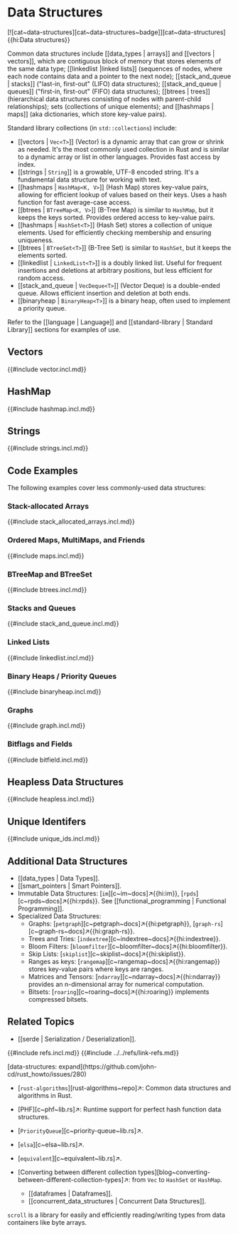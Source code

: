 # Data Structures

[![cat~data-structures][cat~data-structures~badge]][cat~data-structures]{{hi:Data structures}}

Common data structures include [[data_types | arrays]] and [[vectors | vectors]], which are contiguous block of memory that stores elements of the same data type; [[linkedlist |linked lists]] (sequences of nodes, where each node contains data and a pointer to the next node); [[stack_and_queue | stacks]] ("last-in, first-out" (LIFO) data structures); [[stack_and_queue | queues]] ("first-in, first-out" (FIFO) data structures); [[btrees | trees]] (hierarchical data structures consisting of nodes with parent-child relationships); sets (collections of unique elements); and [[hashmaps | maps]] (aka dictionaries, which store key-value pairs).

Standard library collections (in `std::collections`) include:

- [[vectors | `Vec<T>`]] (Vector) is a dynamic array that can grow or shrink as needed. It's the most commonly used collection in Rust and is similar to a dynamic array or list in other languages. Provides fast access by index.
- [[strings | `String`]] is a growable, UTF-8 encoded string. It's a fundamental data structure for working with text.
- [[hashmaps | `HashMap<K, V>`]] (Hash Map) stores key-value pairs, allowing for efficient lookup of values based on their keys. Uses a hash function for fast average-case access.
- [[btrees | `BTreeMap<K, V>`]] (B-Tree Map) is similar to `HashMap`, but it keeps the keys sorted. Provides ordered access to key-value pairs.
- [[hashmaps | `HashSet<T>`]] (Hash Set) stores a collection of unique elements. Used for efficiently checking membership and ensuring uniqueness.
- [[btrees | `BTreeSet<T>`]] (B-Tree Set) is similar to `HashSet`, but it keeps the elements sorted.
- [[linkedlist | `LinkedList<T>`]] is a doubly linked list. Useful for frequent insertions and deletions at arbitrary positions, but less efficient for random access.
- [[stack_and_queue | `VecDeque<T>`]] (Vector Deque) is a double-ended queue. Allows efficient insertion and deletion at both ends.
- [[binaryheap | `BinaryHeap<T>`]] is a binary heap, often used to implement a priority queue.

Refer to the [[language | Language]] and [[standard-library | Standard Library]] sections for examples of use.

## Vectors

{{#include vector.incl.md}}

## HashMap

{{#include hashmap.incl.md}}

## Strings

{{#include strings.incl.md}}

## Code Examples

The following examples cover less commonly-used data structures:

### Stack-allocated Arrays

{{#include stack_allocated_arrays.incl.md}}

### Ordered Maps, MultiMaps, and Friends

{{#include maps.incl.md}}

### BTreeMap and BTreeSet

{{#include btrees.incl.md}}

### Stacks and Queues

{{#include stack_and_queue.incl.md}}

### Linked Lists

{{#include linkedlist.incl.md}}

### Binary Heaps / Priority Queues

{{#include binaryheap.incl.md}}

### Graphs

{{#include graph.incl.md}}

### Bitflags and Fields

{{#include bitfield.incl.md}}

## Heapless Data Structures

{{#include heapless.incl.md}}

## Unique Identifers

{{#include unique_ids.incl.md}}

## Additional Data Structures

- [[data_types | Data Types]].
- [[smart_pointers | Smart Pointers]].
- Immutable Data Structures: [`im`][c~im~docs]↗{{hi:im}}, [`rpds`][c~rpds~docs]↗{{hi:rpds}}. See [[functional_programming | Functional Programming]].
- Specialized Data Structures:
  - Graphs: [`petgraph`][c~petgraph~docs]↗{{hi:petgraph}}, [`graph-rs`][c~graph-rs~docs]↗{{hi:graph-rs}}.
  - Trees and Tries: [`indextree`][c~indextree~docs]↗{{hi:indextree}}.
  - Bloom Filters: [`bloomfilter`][c~bloomfilter~docs]↗{{hi:bloomfilter}}.
  - Skip Lists: [`skiplist`][c~skiplist~docs]↗{{hi:skiplist}}.
  - Ranges as keys: [`rangemap`][c~rangemap~docs]↗{{hi:rangemap}} stores key-value pairs where keys are ranges.
  - Matrices and Tensors: [`ndarray`][c~ndarray~docs]↗{{hi:ndarray}} provides an n-dimensional array for numerical computation.
  - Bitsets: [`roaring`][c~roaring~docs]↗{{hi:roaring}} implements compressed bitsets.

## Related Topics

- [[serde | Serialization / Deserialization]].

{{#include refs.incl.md}}
{{#include ../../refs/link-refs.md}}

<div class="hidden">
[data-structures: expand](https://github.com/john-cd/rust_howto/issues/280)

- [`rust-algorithms`][rust-algorithms~repo]↗: Common data structures and algorithms in Rust.
- [PHF][c~phf~lib.rs]↗: Runtime support for perfect hash function data structures.
- [`PriorityQueue`][c~priority-queue~lib.rs]↗.
- [`elsa`][c~elsa~lib.rs]↗.
- [`equivalent`][c~equivalent~lib.rs]↗.

- [Converting between different collection types][blog~converting-between-different-collection-types]↗: from `Vec` to `HashSet` or `HashMap`.

  - [[dataframes | Dataframes]].
  - [[concurrent_data_structures | Concurrent Data Structures]].

`scroll` is a library for easily and efficiently reading/writing types from data containers like byte arrays.

</div>
